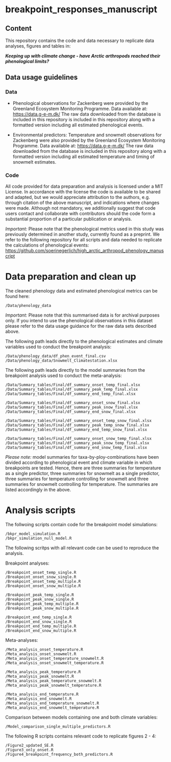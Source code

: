 # breakpoint_responses_manuscript

## Content
This repository contains the code and data necessary to replicate data analyses, figures and tables in:

***Keeping up with climate change - have Arctic arthropods reached their phenological limits?***


## Data usage guidelines

### Data

- Phenological observations for Zackenberg were provided by the Greenland Ecosystem Monitoring Programme. Data available at: https://data.g-e-m.dk/ The raw data downloaded from the database is included in this repository is included in this repository along with a formatted version including all estimated phenological events.

- Environmental predictors: Temperature and snowmelt observations for Zackenberg were also provided by the Greenland Ecosystem Monitoring Programme. Data available at: https://data.g-e-m.dk/ The raw data downloaded from the database is included in this repository along with a formatted version including all estimated temperature and timing of snowmelt estimates.

### Code 
All code provided for data preparation and analysis is licensed under a MIT License. In accordance with the license the code is available to be shared and adapted, but we would appreciate attribution to the authors, e.g. through citation of the above manuscript, and indications where changes were made. Although not mandatory, we additionally suggest that code users contact and collaborate with contributors should the code form a substantial proportion of a particular publication or analysis.

*Important:* Please note that the phenological metrics used in this study was previously determined in another study, currently found as a preprint. We refer to the following repository for all scripts and data needed to replicate the calculations of phenological events: https://github.com/soerinegerlich/high_arctic_arthropod_phenology_manuscript 

# Data preparation and clean up
The cleaned phenology data and estimated phenological metrics can be found here:

```
/Data/phenology_data

```

*Important:* Please note that this summarised data is for archival purposes only. If you intend to use the phenological observations in this dataset please refer to the data usage guidance for the raw data sets described above. 

The following path leads directly to the phenological estimates and climate variables used to conduct the breakpoint analysis:

```
/Data/phenology_data/df_phen_event_final.csv
/Data/phenology_data/Snowmelt_Climatestation.xlsx

```

The following path leads directly to the model summaries from the breakpoint analysis used to conduct the meta-analysis:

```
/Data/Summary_tables/Final/df_summary_onset_temp_final.xlsx
/Data/Summary_tables/Final/df_summary_peak_temp_final.xlsx
/Data/Summary_tables/Final/df_summary_end_temp_final.xlsx

/Data/Summary_tables/Final/df_summary_onset_snow_final.xlsx
/Data/Summary_tables/Final/df_summary_peak_snow_final.xlsx
/Data/Summary_tables/Final/df_summary_end_snow_final.xlsx

/Data/Summary_tables/Final/df_summary_onset_temp_snow_final.xlsx
/Data/Summary_tables/Final/df_summary_peak_temp_snow_final.xlsx
/Data/Summary_tables/Final/df_summary_end_temp_snow_final.xlsx

/Data/Summary_tables/Final/df_summary_onset_snow_temp_final.xlsx
/Data/Summary_tables/Final/df_summary_peak_snow_temp_final.xlsx
/Data/Summary_tables/Final/df_summary_end_snow_temp_final.xlsx

```

*Please note:* model summaries for taxa-by-ploy-combinations have been divided according to phenological event and climate variable in which breakpoints are tested. Hence, there are three summaries for temperature as a single predictor, three summaries for snowmelt as a single predictor, three summaries for temperature controlling for snowmelt and three summaries for snowmelt controlling for temperature. The summaries are listed accordingly in the above.

# Analysis scripts

The follwoing scripts contain code for the breakpoint model simulations:

```
/bkpr_model_simulation.R
/bkpr_simulation_null_model.R

```

The following scritps with all relevant code can be used to reproduce the analysis.

Breakpoint analyses:

```
/Breakpoint_onset_temp_single.R
/Breakpoint_onset_snow_single.R
/Breakpoint_onset_temp_multiple.R
/Breakpoint_onset_snow_multiple.R

/Breakpoint_peak_temp_single.R
/Breakpoint_peak_snow_single.R
/Breakpoint_peak_temp_multiple.R
/Breakpoint_peak_snow_multiple.R

/Breakpoint_end_temp_single.R
/Breakpoint_end_snow_single.R
/Breakpoint_end_temp_multiple.R
/Breakpoint_end_snow_multiple.R

```

Meta-analyses:

```
/Meta_analysis_onset_temperature.R
/Meta_analysis_onset_snowmelt.R
/Meta_analysis_onset_temperature_snowmelt.R
/Meta_analysis_onset_snowmelt_temperature.R

/Meta_analysis_peak_temperature.R
/Meta_analysis_peak_snowmelt.R
/Meta_analysis_peak_temperature_snowmelt.R
/Meta_analysis_peak_snowmelt_temperature.R

/Meta_analysis_end_temperature.R
/Meta_analysis_end_snowmelt.R
/Meta_analysis_end_temperature_snowmelt.R
/Meta_analysis_end_snowmelt_temperature.R

```

Comparison between models containing one and both climate variables:

```
/Model_comparison_single_multiple_predictors.R

```

The following R scripts contains relevant code to replicate figures 2 - 4:

```
/Figure2_updated_SE.R
/Figure3_only_onset.R
/Figure4_breakpoint_frequency_both_predictors.R

```
